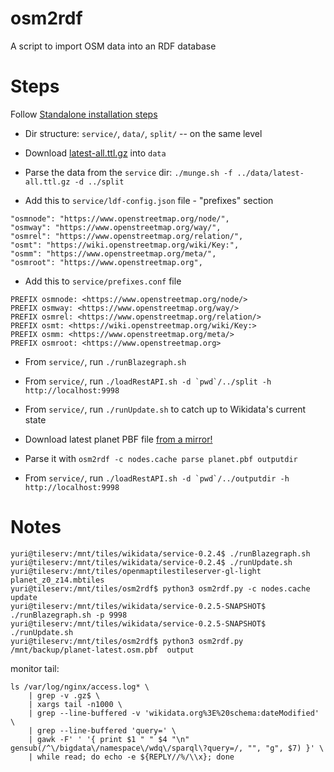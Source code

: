 # osm2rdf
A script to import OSM data into an RDF database

# Steps
Follow [Standalone installation steps](https://www.mediawiki.org/wiki/Wikidata_query_service/User_Manual#Standalone_service)
* Dir structure: `service/`, `data/`, `split/` -- on the same level
* Download [latest-all.ttl.gz](https://dumps.wikimedia.org/wikidatawiki/entities/) into `data`
* Parse the data from the `service` dir:  `./munge.sh -f ../data/latest-all.ttl.gz -d ../split`

* Add this to `service/ldf-config.json` file - "prefixes" section
```
"osmnode": "https://www.openstreetmap.org/node/",
"osmway": "https://www.openstreetmap.org/way/",
"osmrel": "https://www.openstreetmap.org/relation/",
"osmt": "https://wiki.openstreetmap.org/wiki/Key:",
"osmm": "https://www.openstreetmap.org/meta/",
"osmroot": "https://www.openstreetmap.org",
```

* Add this to `service/prefixes.conf` file
```
PREFIX osmnode: <https://www.openstreetmap.org/node/>
PREFIX osmway: <https://www.openstreetmap.org/way/>
PREFIX osmrel: <https://www.openstreetmap.org/relation/>
PREFIX osmt: <https://wiki.openstreetmap.org/wiki/Key:>
PREFIX osmm: <https://www.openstreetmap.org/meta/>
PREFIX osmroot: <https://www.openstreetmap.org>
```

* From `service/`, run `./runBlazegraph.sh`
* From `service/`, run ```./loadRestAPI.sh -d `pwd`/../split -h http://localhost:9998```
* From `service/`, run `./runUpdate.sh` to catch up to Wikidata's current state

* Download latest planet PBF file [from a mirror!](https://wiki.openstreetmap.org/wiki/Planet.osm)
* Parse it with `osm2rdf -c nodes.cache parse planet.pbf outputdir`
* From `service/`, run ```./loadRestAPI.sh -d `pwd`/../outputdir -h http://localhost:9998```


# Notes
```
yuri@tileserv:/mnt/tiles/wikidata/service-0.2.4$ ./runBlazegraph.sh
yuri@tileserv:/mnt/tiles/wikidata/service-0.2.4$ ./runUpdate.sh
yuri@tileserv:/mnt/tiles/openmaptilestileserver-gl-light planet_z0_z14.mbtiles
yuri@tileserv:/mnt/tiles/osm2rdf$ python3 osm2rdf.py -c nodes.cache update
yuri@tileserv:/mnt/tiles/wikidata/service-0.2.5-SNAPSHOT$ ./runBlazegraph.sh -p 9998
yuri@tileserv:/mnt/tiles/wikidata/service-0.2.5-SNAPSHOT$ ./runUpdate.sh
yuri@tileserv:/mnt/tiles/osm2rdf$ python3 osm2rdf.py /mnt/backup/planet-latest.osm.pbf  output
```

monitor tail:
```
ls /var/log/nginx/access.log* \
    | grep -v .gz$ \
    | xargs tail -n1000 \
    | grep --line-buffered -v 'wikidata.org%3E%20schema:dateModified' \
    | grep --line-buffered 'query=' \
    | gawk -F' ' '{ print $1 " " $4 "\n" gensub(/^\/bigdata\/namespace\/wdq\/sparql\?query=/, "", "g", $7) }' \
    | while read; do echo -e ${REPLY//%/\\x}; done

```
